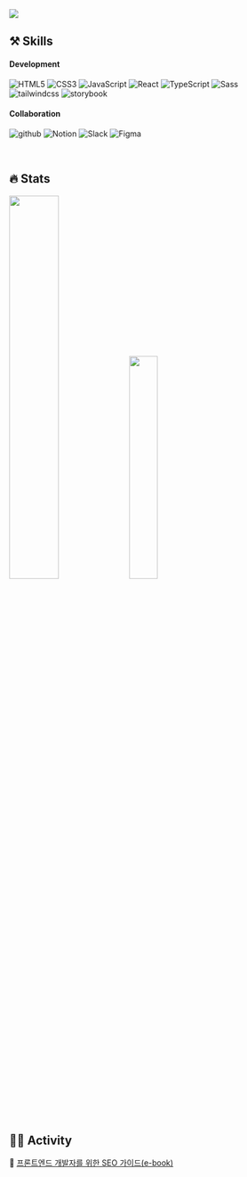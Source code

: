  <img src="https://capsule-render.vercel.app/api?type=waving&color=auto&height=300&section=header&text=Welcome!&fontColor=ffffff&fontSize=70&animation=fadeIn&fontAlignY=38&descAlignY=51&descAlign=62"/>

## ⚒️ Skills
  
#### Development
![HTML5](https://img.shields.io/badge/HTML5-f5f5f5?style=flat-square&logo=HTML5)
![CSS3](https://img.shields.io/badge/CSS3-f5f5f5?style=flat-square&logo=Css3&logoColor=1572B6)
![JavaScript](https://img.shields.io/badge/JavaScript-f5f5f5?style=flat-square&logo=JavaScript)
![React](https://img.shields.io/badge/React-f5f5f5?style=flat-square&logo=React)
![TypeScript](https://img.shields.io/badge/TypeScript-f5f5f5?style=flat-square&logo=TypeScript)
![Sass](https://img.shields.io/badge/Sass-f5f5f5?style=flat-square&logo=Sass)
![tailwindcss](https://img.shields.io/badge/Tailwind-f5f5f5?style=flat-square&logo=tailwindcss)
![storybook](https://img.shields.io/badge/storybook-f5f5f5?style=flat-square&logo=storybook)
  
 
#### Collaboration
![github](https://img.shields.io/badge/github-f5f5f5?style=flat-square&logo=github&logoColor=181717)
![Notion](https://img.shields.io/badge/Notion-f5f5f5?style=flat-square&logo=notion&logoColor=181717)
![Slack](https://img.shields.io/badge/Slack-f5f5f5?style=flat-square&logo=slack&logoColor=4A154B)
![Figma](https://img.shields.io/badge/Figma-f5f5f5?style=flat-square&logo=figma)
  
<br />
  
## 🔥 Stats
<div align=left>
   <img src="https://github-readme-stats.vercel.app/api?username=kimSojinn&theme=transparent&show_icons=true" width="42%" />
  <img src="https://github-readme-stats.vercel.app/api/top-langs/?username=kimSojinn&exclude_repo=dkssud8150.github.io&layout=compact&theme=transparent" width="32%" />
</ div>

<br />
<br />

## ✍🏻 Activity
🔗 [프론트엔드 개발자를 위한 SEO 가이드(e-book)](https://ridibooks.com/books/2773000071?_s=search&_q=%ED%94%84%EB%A1%A0%ED%8A%B8%EC%97%94%EB%93%9C+seo&_rdt_sid=search&_rdt_idx=0)
